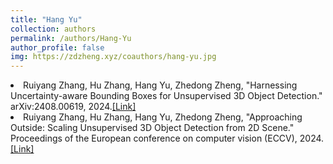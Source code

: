 ```yaml
---
title: "Hang Yu"
collection: authors
permalink: /authors/Hang-Yu
author_profile: false
img: https://zdzheng.xyz/coauthors/hang-yu.jpg
---
```

 <li> Ruiyang Zhang,  Hu Zhang,  Hang Yu,  Zhedong Zheng, &quot;Harnessing Uncertainty-aware Bounding Boxes for Unsupervised 3D Object Detection.&quot; arXiv:2408.00619, 2024.<a href='https://zdzheng.xyz/publication/Harnessi2024'>[Link]</a> </li>
 <li> Ruiyang Zhang,  Hu Zhang,  Hang Yu,  Zhedong Zheng, &quot;Approaching Outside: Scaling Unsupervised 3D Object Detection from 2D Scene.&quot; Proceedings of the European conference on computer vision (ECCV), 2024.<a href='https://zdzheng.xyz/publication/Approach2024'>[Link]</a> </li>